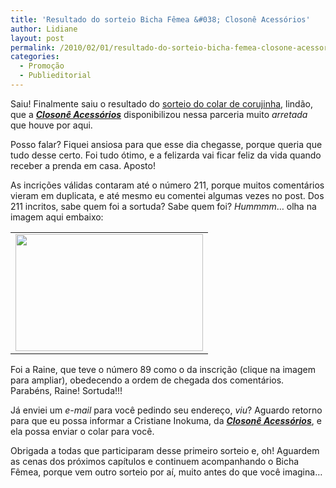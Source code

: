 ```yaml
---
title: 'Resultado do sorteio Bicha Fêmea &#038; Closonê Acessórios'
author: Lidiane
layout: post
permalink: /2010/02/01/resultado-do-sorteio-bicha-femea-closone-acessorios/
categories:
  - Promoção
  - Publieditorial
---
```

Saiu! Finalmente saiu o resultado do [sorteio do colar de corujinha](http://www.trololodemulher.com.br/2010/01/18/sorteio-no-bicha-femea-em-parceria-com-a-closone-acessorios%e2%80%a6/), lindão, que a **_<a href="http://closone.blogspot.com/" target="_blank" rel="noopener noreferrer">Closonê Acessórios</a>_** disponibilizou nessa parceria muito _arretada_ que houve por aqui.

Posso falar? Fiquei ansiosa para que esse dia chegasse, porque queria que tudo desse certo. Foi tudo ótimo, e a felizarda vai ficar feliz da vida quando receber a prenda em casa. Aposto!

<!--more-->

As incrições válidas contaram até o número 211, porque muitos comentários vieram em duplicata, e até mesmo eu comentei algumas vezes no post. Dos 211 incritos, sabe quem foi a sortuda? Sabe quem foi? _Hummmm_… olha na imagem aqui embaixo:

<table align="center">
  <tr>
    <td>
      <a href="https://www.trololodemulher.com.br/2010/01/Resultado-sorteio-Bicha-Femea-Closone-Acessorios.jpg"><img class="aligncenter size-medium wp-image-4224" title="Resultado sorteio Bicha Fêmea & Closonê Acessórios" src="https://www.trololodemulher.com.br/2010/01/Resultado-sorteio-Bicha-Femea-Closone-Acessorios-300x187.jpg" alt="" width="300" height="187" /></a>
    </td>
  </tr>
</table>

Foi a Raine, que teve o número 89 como o da inscrição (clique na imagem para ampliar), obedecendo a ordem de chegada dos comentários. Parabéns, Raine! Sortuda!!!

Já enviei um _e-mail_ para você pedindo seu endereço, _viu_? Aguardo retorno para que eu possa informar a Cristiane Inokuma, da **_<a href="http://closone.blogspot.com/" target="_blank" rel="noopener noreferrer">Closonê Acessórios</a>_**, e ela possa enviar o colar para você.

Obrigada a todas que participaram desse primeiro sorteio e, oh! Aguardem as cenas dos próximos capítulos e continuem acompanhando o Bicha Fêmea, porque vem outro sorteio por aí, muito antes do que você imagina…
